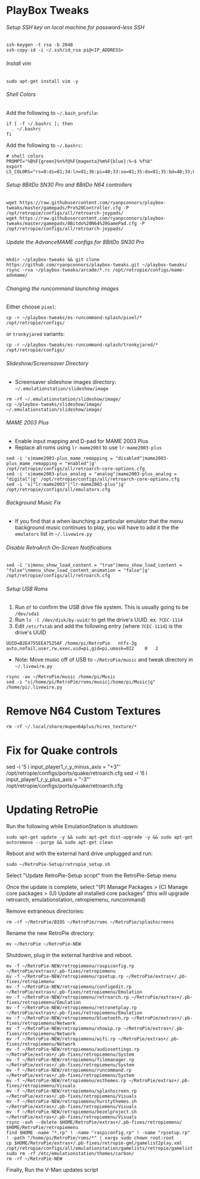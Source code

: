
# PlayBox Tweaks

###### Setup SSH key on local machine for password-less SSH
  ```
  ssh-keygen -t rsa -b 2048
  ssh-copy-id -i ~/.ssh/id_rsa pi@<IP_ADDRESS>
  ```

###### Install vim
```
sudo apt-get install vim -y
```

###### Shell Colors
Add the following to `~/.bash_profile`:
```
if [ -f ~/.bashrc ]; then
  . ~/.bashrc
fi
```

Add the following to `~/.bashrc`:
```
# shell colors
PROMPT="%B%F{green}%n%f@%F{magenta}%m%F{blue}:%~$ %f%b"
export LS_COLORS="rs=0:di=01;34:ln=01;36:pi=40;33:so=01;35:do=01;35:bd=40;33;01:cd=40;33;01:or=40;31;01:su=37;41:sg=30;43:tw=30;42:ow=34;42:st=37;44:ex=01;32:"
```

###### Setup 8BitDo SN30 Pro and 8BitDo N64 controllers
 ```
 wget https://raw.githubusercontent.com/ryanpconnors/playbox-tweaks/master/gamepads/Pro%20Controller.cfg -P /opt/retropie/configs/all/retroarch-joypads/
 wget https://raw.githubusercontent.com/ryanpconnors/playbox-tweaks/master/gamepads/8Bitdo%20N64%20GamePad.cfg -P /opt/retropie/configs/all/retroarch-joypads/
 ```

###### Update the AdvanceMAME configs for 8BitDo SN30 Pro
  ```
  mkdir ~/playbox-tweaks && git clone https://github.com/ryanpconnors/playbox-tweaks.git ~/playbox-tweaks/
  rsync -rva ~/playbox-tweaks/arcade/*.rc /opt/retropie/configs/mame-advmame/
  ```

###### Changing the runcommand launching images
Either choose `pixel`:
```
cp -r ~/playbox-tweaks/es-runcommand-splash/pixel/* /opt/retropie/configs/
```
or `tronkyjared` variants:
```
cp -r ~/playbox-tweaks/es-runcommand-splash/tronkyjared/* /opt/retropie/configs/
```

###### Slideshow/Screensaver Directory
- Screensaver slideshow images directory: `~/.emulationstation/slideshow/image`
```
rm -rf ~/.emulationstation/slideshow/image/
cp ~/playbox-tweaks/slideshow/image/ ~/.emulationstation/slideshow/image/
```

###### MAME 2003 Plus
- Enable input mapping and D-pad for MAME 2003 Plus
- Replace all roms using `lr-mame2003` to use `lr-mame2003-plus`
```
sed -i 's|mame2003-plus_mame_remapping = "disabled"|mame2003-plus_mame_remapping = "enabled"|g' /opt/retropie/configs/all/retroarch-core-options.cfg
sed -i 's|mame2003-plus_analog = "analog"|mame2003-plus_analog = "digital"|g' /opt/retropie/configs/all/retroarch-core-options.cfg
sed -i 's|"lr-mame2003"|"lr-mame2003-plus"|g' /opt/retropie/configs/all/emulators.cfg
```

###### Background Music Fix
- If you find that a when launching a particular emulator that the menu background music continues to play, you will have to add it the the `emulators` list in `~/.livewire.py`

###### Disable RetroArch On-Screen Notifications
```
sed -i 's|menu_show_load_content = "true"|menu_show_load_content = "false"\nmenu_show_load_content_animation = "false"|g' /opt/retropie/configs/all/retroarch.cfg
```

###### Setup USB Roms
1. Run `df` to confirm the USB drive file system. This is usually going to be `/dev/sda1`
2. Run `ls -l /dev/disk/by-uuid/` to get the drive's UUID. ex. `7CEC-1114`
3. Edit `/etc/fstab` and add the following entry (where `7CEC-1114`) is the drive's UUID
  ```
  UUID=B2E4755EE47525AF	/home/pi/RetroPie	ntfs-3g	auto,nofail,user,rw,exec,uid=pi,gid=pi,umask=022	0	2
  ```
- Note: Move music off of USB to `~/RetroPie/music` and tweak directory in `~/.livewire.py`
```
rsync -av ~/RetroPie/music /home/pi/Music
sed -i "s|/home/pi/RetroPie/roms/music|/home/pi/Music|g" /home/pi/.livewire.py
```

# Remove N64 Custom Textures
```
rm -rf ~/.local/share/mupen64plus/hires_texture/*
```

# Fix for Quake controls
sed -i '5 i input_player1_r_y_minus_axis = "+3"' /opt/retropie/configs/ports/quake/retroarch.cfg
sed -i '6 i input_player1_r_y_plus_axis = "-3"' /opt/retropie/configs/ports/quake/retroarch.cfg

# Updating RetroPie
Run the following while EmulationStation is shutdown:
```
sudo apt-get update -y && sudo apt-get dist-upgrade -y && sudo apt-get autoremove --purge && sudo apt-get clean
```

Reboot and with the external hard drive unplugged and run:
```
sudo ~/RetroPie-Setup/retropie_setup.sh
```
Select "Update RetroPie-Setup script" from the RetroPie-Setup menu

Once the update is complete, select "(P) Manage Packages > (C) Manage core packages > (U) Update all installed core packages" (this will upgrade retroarch, emulationstation, retropiemenu, runcommand)

Remove extraneous directories:
```
rm -rf ~/RetroPie/BIOS ~/RetroPie/roms ~/RetroPie/splashscreens
```

Rename the new RetroPie directory:
```
mv ~/RetroPie ~/RetroPie-NEW
```

Shutdown, plug in the external hardrive and reboot.
```
mv -f ~/RetroPie-NEW/retropiemenu/raspiconfig.rp ~/RetroPie/extras+/.pb-fixes/retropiemenu
mv -f ~/RetroPie-NEW/retropiemenu/rpsetup.rp ~/RetroPie/extras+/.pb-fixes/retropiemenu
mv -f ~/RetroPie-NEW/retropiemenu/configedit.rp ~/RetroPie/extras+/.pb-fixes/retropiemenu/Emulation
mv -f ~/RetroPie-NEW/retropiemenu/retroarch.rp ~/RetroPie/extras+/.pb-fixes/retropiemenu/Emulation
mv -f ~/RetroPie-NEW/retropiemenu/retronetplay.rp ~/RetroPie/extras+/.pb-fixes/retropiemenu/Emulation
mv -f ~/RetroPie-NEW/retropiemenu/bluetooth.rp ~/RetroPie/extras+/.pb-fixes/retropiemenu/Network
mv -f ~/RetroPie-NEW/retropiemenu/showip.rp ~/RetroPie/extras+/.pb-fixes/retropiemenu/Network
mv -f ~/RetroPie-NEW/retropiemenu/wifi.rp ~/RetroPie/extras+/.pb-fixes/retropiemenu/Network
mv -f ~/RetroPie-NEW/retropiemenu/audiosettings.rp ~/RetroPie/extras+/.pb-fixes/retropiemenu/System
mv -f ~/RetroPie-NEW/retropiemenu/filemanager.rp ~/RetroPie/extras+/.pb-fixes/retropiemenu/System
mv -f ~/RetroPie-NEW/retropiemenu/runcommand.rp ~/RetroPie/extras+/.pb-fixes/retropiemenu/System
mv -f ~/RetroPie-NEW/retropiemenu/esthemes.rp ~/RetroPie/extras+/.pb-fixes/retropiemenu/Visuals
mv -f ~/RetroPie-NEW/retropiemenu/splashscreen.rp ~/RetroPie/extras+/.pb-fixes/retropiemenu/Visuals
mv -f ~/RetroPie-NEW/retropiemenu/hurstythemes.sh ~/RetroPie/extras+/.pb-fixes/retropiemenu/Visuals
mv -f ~/RetroPie-NEW/retropiemenu/bezelproject.sh ~/RetroPie/extras+/.pb-fixes/retropiemenu/Visuals
rsync -avh --delete $HOME/RetroPie/extras+/.pb-fixes/retropiemenu/ $HOME/RetroPie/retropiemenu
find $HOME -name "*.rp" ! -name "raspiconfig.rp" ! -name "rpsetup.rp" ! -path "/home/pi/RetroPie/roms/*" | xargs sudo chown root:root
cp $HOME/RetroPie/extras+/.pb-fixes/retropie-gml/gamelist2play.xml /opt/retropie/configs/all/emulationstation/gamelists/retropie/gamelist.xml
sudo rm -rf /etc/emulationstation/themes/carbon/
rm -rf ~/RetroPie-NEW
```
Finally, Run the V-Man updates script

